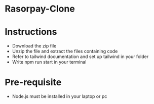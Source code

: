 # Rasorpay-Clone

# Instructions
* Download the zip file
* Unzip the file and extract the files containing code
* Refer to tailwind documentation and set up tailwind in your folder
* Write npm run start in your terminal


# Pre-requisite
* Node.js must be installed in your laptop or pc
